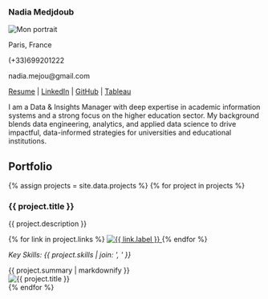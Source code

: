 <section class="two-col">
  <aside class="left profile">
    <h1 class="profile-name">Nadia Medjdoub</h1>
    <img class="profile-photo" src="{{ '/assets/img/profile/profile_pic.jpg' | relative_url }}" alt="Mon portrait" />
    <p class="profile-city">Paris, France</p>
    <p class="profile-phone">(+33)699201222</p>
    <p class="profile-mail">nadia.mejou@gmail.com</p>
    <p class="profile-links">
      <a href="#" target="_blank" rel="noopener">Resume</a> |
      <a href="#" target="_blank" rel="noopener">LinkedIn</a> |
      <a href="https://github.com/nm-education" target="_blank" rel="noopener">GitHub</a> |
      <a href="#" target="_blank" rel="noopener">Tableau</a>
    </p>
    <p class="profile-bio">
      I am a Data & Insights Manager with deep expertise in academic information systems and a strong focus on the higher education sector. My background blends data engineering, analytics, and applied data science to drive impactful, data-informed strategies for universities and educational institutions.
    </p>
  </aside>

  <div class="section-title">
    <h2>Portfolio</h2>
    <div class="projects-list">
      {% assign projects = site.data.projects %}
      {% for project in projects %}
        <article class="project-card">
          <h3>{{ project.title }}</h3>
          <p class="project-description">{{ project.description }}</p>
          <div class="project-links">
            {% for link in project.links %}
              <a href="{{ link.url }}" target="_blank" rel="noopener">
                <img src="{{ link.badge }}" alt="{{ link.label }}">
              </a>
            {% endfor %}
          </div>
          <p class="skills">
            <em>Key Skills: {{ project.skills | join: ', ' }}</em>
          </p>
          <div class="project-summary">
            {{ project.summary | markdownify }}
          </div>
          <div class="project-image-wrapper">
            <img src="{{ project.image | relative_url }}" alt="{{ project.title }}" class="project-image">
          </div>
        </article>
      {% endfor %}
    </div>
  </div>
</section>
